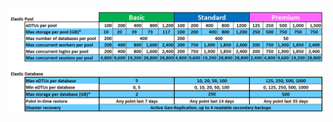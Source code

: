 ![Dienstebenen für Pools für elastische Datenbanken](./media/sql-database-service-tiers-table-elastic-db-pools/sql-database-service-tiers-table-elastic-db-pools.png) 

